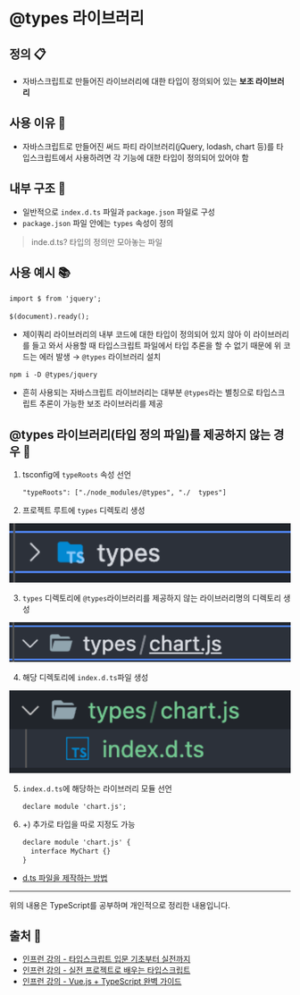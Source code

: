 # @types 라이브러리
## 정의 📋
- 자바스크립트로 만들어진 라이브러리에 대한 타입이 정의되어 있는 **보조 라이브러리**

## 사용 이유 🙌
- 자바스크립트로 만들어진 써드 파티 라이브러리(jQuery, lodash, chart 등)를 타입스크립트에서 사용하려면 각 기능에 대한 타입이 정의되어 있어야 함

## 내부 구조 🔩
- 일반적으로 `index.d.ts` 파일과 `package.json` 파일로 구성
- `package.json` 파일 안에는 `types` 속성이 정의

> inde.d.ts? 타입의 정의만 모아놓는 파일
## 사용 예시 📚
```
import $ from 'jquery';

$(document).ready();
```
- 제이쿼리 라이브러리의 내부 코드에 대한 타입이 정의되어 있지 않아 이 라이브러리를 들고 와서 사용할 때 타입스크립트 파일에서 타입 추론을 할 수 없기 때문에 위 코드는 에러 발생
→ `@types` 라이브러리 설치

```
npm i -D @types/jquery
```
- 흔히 사용되는 자바스크립트 라이브러리는 대부분 `@types`라는 별칭으로 타입스크립트 추론이 가능한 보조 라이브러리를 제공

## @types 라이브러리(타입 정의 파일)를 제공하지 않는 경우 🧐
1. tsconfig에 `typeRoots` 속성 선언
    ```
    "typeRoots": ["./node_modules/@types", "./  types"]
    ```
2. 프로젝트 루트에 `types` 디렉토리 생성
<img src="images/@types1.png" width="600" />

3. `types` 디렉토리에 `@types`라이브러리를 제공하지 않는 라이브러리명의 디렉토리 생성
<img src="images/@types2.png" width="600" />

4. 해당 디렉토리에 `index.d.ts`파일 생성
<img src="images/@types3.png" width="600" />

5. `index.d.ts`에 해당하는 라이브러리 모듈 선언
    ```
    declare module 'chart.js';
    ```

6. +) 추가로 타입을 따로 지정도 가능
    ```
    declare module 'chart.js' {
      interface MyChart {}
    }
    ```
- [d.ts 파일을 제작하는 방법](https://www.typescriptlang.org/docs/handbook/declaration-files/dts-from-js.html)

- - -
위의 내용은 TypeScript를 공부하며 개인적으로 정리한 내용입니다.
## 출처 📝
- [인프런 강의 - 타입스크립트 입문 기초부터 실전까지](https://www.inflearn.com/course/%ED%83%80%EC%9E%85%EC%8A%A4%ED%81%AC%EB%A6%BD%ED%8A%B8-%EC%9E%85%EB%AC%B8/dashboard)
- [인프런 강의 - 실전 프로젝트로 배우는 타입스크립트](https://www.inflearn.com/course/%ED%83%80%EC%9E%85%EC%8A%A4%ED%81%AC%EB%A6%BD%ED%8A%B8-%EC%8B%A4%EC%A0%84/dashboard)
- [인프런 강의 - Vue.js + TypeScript 완벽 가이드](https://www.inflearn.com/course/vue-ts/dashboard)
